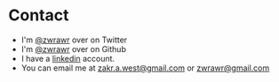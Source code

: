 [Twitter]: https://twitter.com/zwrawr
[GitHub]: https://github.com/zwrawr
[S_Email]: mailto:zwrawr@gmail.com?subject=Hello%20!%20:%20From%20zakwest.tech&body=Hey%20Zak,%0A%20%20%20%20%20%20%20%20I'm%20contacting%20to%20you%20to%20.%20.%20.
[P_Email]: mailto:zakr.a.west@gmail.com?subject=Hello%20!%20:%20From%20zakwest.tech&body=Hey%20Zak,%0A%20%20%20%20%20%20%20%20I'm%20contacting%20to%20you%20to%20.%20.%20.
[linkedin]: linkedin.com/in/zakrawest

# Contact
* I'm [@zwrawr][Twitter] over on Twitter
* I'm [@zwrawr][Github] over on Github
* I have a [linkedin][linkedin] account.
* You can email me at [zakr.a.west@gmail.com][S_Email] or [zwrawr@gmail.com][S_Email]
